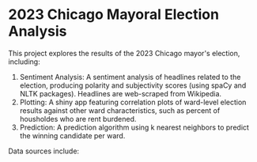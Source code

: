 # 2023 Chicago Mayoral Election Analysis

This project explores the results of the 2023 Chicago mayor's election, including:

1. Sentiment Analysis: A sentiment analysis of headlines related to the election, producing polarity and subjectivity scores (using spaCy and NLTK packages). Headlines are web-scraped from Wikipedia.
2. Plotting: A shiny app featuring correlation plots of ward-level election results against other ward characteristics, such as percent of housholdes who are rent burdened.
3. Prediction: A prediction algorithm using k nearest neighbors to predict the winning candidate per ward.

Data sources include:
